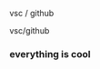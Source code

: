 
vsc / github


<!DOCTYPE html>
<html lang='en'>
    <head>
        <meta charset='utf-8'>
        <titel> vsc/github </titel>
    </head>
    <body> 
        <p> <h3> everything is cool </p> </h3>

  </body>
</html>
